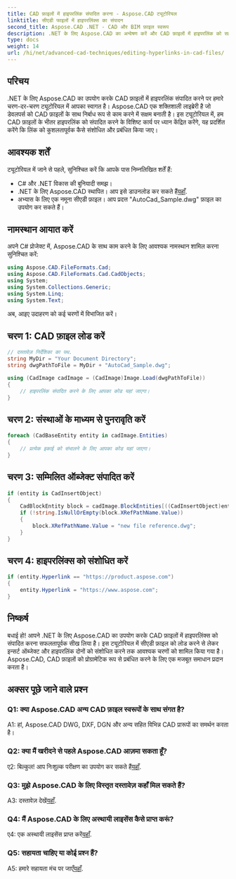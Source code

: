 ```yaml
---
title: CAD फ़ाइलों में हाइपरलिंक संपादित करना - Aspose.CAD ट्यूटोरियल
linktitle: सीएडी फाइलों में हाइपरलिंक्स का संपादन
second_title: Aspose.CAD .NET - CAD और BIM फ़ाइल स्वरूप
description: .NET के लिए Aspose.CAD का अन्वेषण करें और CAD फ़ाइलों में हाइपरलिंक को सहजता से संपादित करना सीखें। इस व्यापक ट्यूटोरियल के साथ अपने सीएडी फ़ाइल प्रबंधन कौशल को बढ़ाएं।
type: docs
weight: 14
url: /hi/net/advanced-cad-techniques/editing-hyperlinks-in-cad-files/
---
```

## परिचय

.NET के लिए Aspose.CAD का उपयोग करके CAD फ़ाइलों में हाइपरलिंक संपादित करने पर हमारे चरण-दर-चरण ट्यूटोरियल में आपका स्वागत है। Aspose.CAD एक शक्तिशाली लाइब्रेरी है जो डेवलपर्स को CAD फ़ाइलों के साथ निर्बाध रूप से काम करने में सक्षम बनाती है। इस ट्यूटोरियल में, हम CAD फ़ाइलों के भीतर हाइपरलिंक को संपादित करने के विशिष्ट कार्य पर ध्यान केंद्रित करेंगे, यह प्रदर्शित करेंगे कि लिंक को कुशलतापूर्वक कैसे संशोधित और प्रबंधित किया जाए।

## आवश्यक शर्तें

ट्यूटोरियल में जाने से पहले, सुनिश्चित करें कि आपके पास निम्नलिखित शर्तें हैं:

- C# और .NET विकास की बुनियादी समझ।
-  .NET के लिए Aspose.CAD स्थापित। आप इसे डाउनलोड कर सकते हैं[यहाँ](https://releases.aspose.com/cad/net/).
- अभ्यास के लिए एक नमूना सीएडी फ़ाइल। आप प्रदत्त "AutoCad_Sample.dwg" फ़ाइल का उपयोग कर सकते हैं।

## नामस्थान आयात करें

अपने C# प्रोजेक्ट में, Aspose.CAD के साथ काम करने के लिए आवश्यक नामस्थान शामिल करना सुनिश्चित करें:

```csharp
using Aspose.CAD.FileFormats.Cad;
using Aspose.CAD.FileFormats.Cad.CadObjects;
using System;
using System.Collections.Generic;
using System.Linq;
using System.Text;
```

अब, आइए उदाहरण को कई चरणों में विभाजित करें।

## चरण 1: CAD फ़ाइल लोड करें

```csharp
// दस्तावेज़ निर्देशिका का पथ.
string MyDir = "Your Document Directory";
string dwgPathToFile = MyDir + "AutoCad_Sample.dwg";

using (CadImage cadImage = (CadImage)Image.Load(dwgPathToFile))
{
    // हाइपरलिंक संपादित करने के लिए आपका कोड यहां जाएगा।
}
```

## चरण 2: संस्थाओं के माध्यम से पुनरावृति करें

```csharp
foreach (CadBaseEntity entity in cadImage.Entities)
{
    // प्रत्येक इकाई को संभालने के लिए आपका कोड यहां जाएगा।
}
```

## चरण 3: सम्मिलित ऑब्जेक्ट संपादित करें

```csharp
if (entity is CadInsertObject)
{
    CadBlockEntity block = cadImage.BlockEntities[((CadInsertObject)entity).Name];
    if (!string.IsNullOrEmpty(block.XRefPathName.Value))
    {
        block.XRefPathName.Value = "new file reference.dwg";
    }
}
```

## चरण 4: हाइपरलिंक्स को संशोधित करें

```csharp
if (entity.Hyperlink == "https://product.aspose.com")
{
    entity.Hyperlink = "https://www.aspose.com";
}
```

## निष्कर्ष

बधाई हो! आपने .NET के लिए Aspose.CAD का उपयोग करके CAD फ़ाइलों में हाइपरलिंक्स को संपादित करना सफलतापूर्वक सीख लिया है। इस ट्यूटोरियल में सीएडी फ़ाइल को लोड करने से लेकर इन्सर्ट ऑब्जेक्ट और हाइपरलिंक दोनों को संशोधित करने तक आवश्यक चरणों को शामिल किया गया है। Aspose.CAD, CAD फ़ाइलों को प्रोग्रामेटिक रूप से प्रबंधित करने के लिए एक मजबूत समाधान प्रदान करता है।

## अक्सर पूछे जाने वाले प्रश्न

### Q1: क्या Aspose.CAD अन्य CAD फ़ाइल स्वरूपों के साथ संगत है?

A1: हां, Aspose.CAD DWG, DXF, DGN और अन्य सहित विभिन्न CAD प्रारूपों का समर्थन करता है।

### Q2: क्या मैं खरीदने से पहले Aspose.CAD आज़मा सकता हूँ?

 ए2: बिल्कुल! आप निःशुल्क परीक्षण का उपयोग कर सकते हैं[यहाँ](https://releases.aspose.com/).

### Q3: मुझे Aspose.CAD के लिए विस्तृत दस्तावेज़ कहाँ मिल सकते हैं?

 A3: दस्तावेज़ देखें[यहाँ](https://reference.aspose.com/cad/net/).

### Q4: मैं Aspose.CAD के लिए अस्थायी लाइसेंस कैसे प्राप्त करूं?

 ए4: एक अस्थायी लाइसेंस प्राप्त करें[यहाँ](https://purchase.aspose.com/temporary-license/).

### Q5: सहायता चाहिए या कोई प्रश्न हैं?

 A5: हमारे सहायता मंच पर जाएँ[यहाँ](https://forum.aspose.com/c/cad/19).